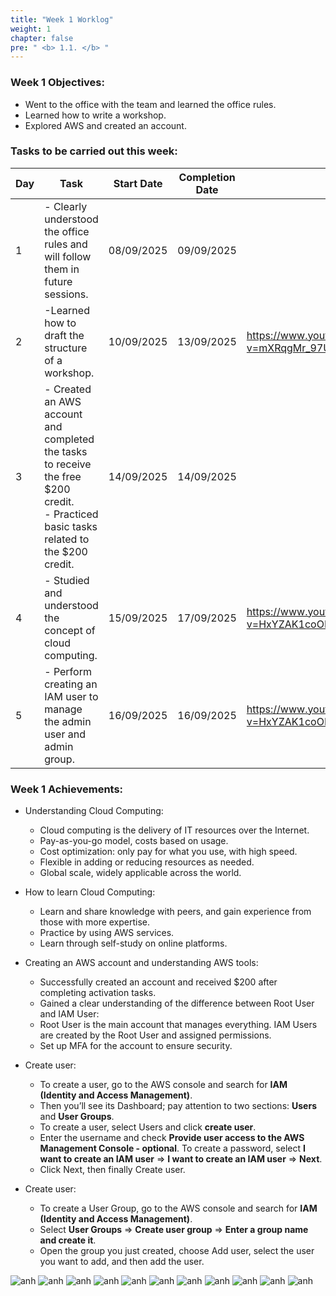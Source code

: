 ```yaml
---
title: "Week 1 Worklog"
weight: 1
chapter: false
pre: " <b> 1.1. </b> "
---
```


### Week 1 Objectives:

- Went to the office with the team and learned the office rules.
- Learned how to write a workshop.
- Explored AWS and created an account.

### Tasks to be carried out this week:

| Day | Task                                                                                                                                       | Start Date | Completion Date | Reference Material                                                                            |
| --- | ------------------------------------------------------------------------------------------------------------------------------------------ | ---------- | --------------- | --------------------------------------------------------------------------------------------- |
| 1   | - Clearly understood the office rules and will follow them in future sessions.                                                             | 08/09/2025 | 09/09/2025      |
| 2   | -Learned how to draft the structure of a workshop.                                                                                         | 10/09/2025 | 13/09/2025      | <https://www.youtube.com/watch?v=mXRqgMr_97U&list=PLahN4TLWtox2a3vElknwzU_urND8hLn1i&index=3> |
| 3   | - Created an AWS account and completed the tasks to receive the free $200 credit. <br> - Practiced basic tasks related to the $200 credit. | 14/09/2025 | 14/09/2025      |
| 4   | - Studied and understood the concept of cloud computing.                                                                                   | 15/09/2025 | 17/09/2025      | <https://www.youtube.com/watch?v=HxYZAK1coOI&list=PLahN4TLWtox2a3vElknwzU_urND8hLn1i&index=4> |
| 5   | - Perform creating an IAM user to manage the admin user and admin group.                                                                   | 16/09/2025 | 16/09/2025      | <https://www.youtube.com/watch?v=HxYZAK1coOI&list=PLahN4TLWtox2a3vElknwzU_urND8hLn1i&index=4> |

### Week 1 Achievements:

- Understanding Cloud Computing:

  - Cloud computing is the delivery of IT resources over the Internet.
  - Pay-as-you-go model, costs based on usage.
  - Cost optimization: only pay for what you use, with high speed.
  - Flexible in adding or reducing resources as needed.
  - Global scale, widely applicable across the world.

- How to learn Cloud Computing:

  - Learn and share knowledge with peers, and gain experience from those with more expertise.
  - Practice by using AWS services.
  - Learn through self-study on online platforms.

- Creating an AWS account and understanding AWS tools:

  - Successfully created an account and received $200 after completing activation tasks.
  - Gained a clear understanding of the difference between Root User and IAM User:
  - Root User is the main account that manages everything. IAM Users are created by the Root User and assigned permissions.
  - Set up MFA for the account to ensure security.

- Create user:
  - To create a user, go to the AWS console and search for **IAM (Identity and Access Management)**.
  - Then you’ll see its Dashboard; pay attention to two sections: **Users** and **User Groups**.
  - To create a user, select Users and click **create user**.
  - Enter the username and check **Provide user access to the AWS Management Console - optional**. To create a password, select **I want to create an IAM user** => **I want to create an IAM user** => **Next**.
  - Click Next, then finally Create user.
- Create user:
  - To create a User Group, go to the AWS console and search for **IAM (Identity and Access Management)**.
  - Select **User Groups** => **Create user group** => **Enter a group name and create it**.
  - Open the group you just created, choose Add user, select the user you want to add, and then add the user.

![anh](/images/1.png)
![anh](/images/2.png)
![anh](/images/3.png)
![anh](/images/4.png)
![anh](/images/5.png)
![anh](/images/6.png)
![anh](/images/7.png)
![anh](/images/8.png)
![anh](/images/9.png)
![anh](/images/10.png)
![anh](/images/11.png)
